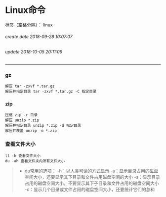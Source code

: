 ﻿# Linux命令

标签（空格分隔）： linux
###### create date 2018-09-28 10:07:07
###### update 2018-10-05 20:11:09
---

### gz
    解压 tar -zxvf *.tar.gz
    解压并指定目录 tar -zxvf *.tar.gz -C 指定目录
    
### zip
    压缩 zip -r 目录
    解压 unzip *.zip
    解压并指定目录 unzip *.zip -d 指定目录
    解压并覆盖 unzip -o *.zip
    
### 查看文件大小
    ll -h 查看文件大小
    du -ah 查看文件夹内所有文件大小
>* du常用的选项：
    -h：以人类可读的方式显示
    -a：显示目录占用的磁盘空间大小，还要显示其下目录和文件占用磁盘空间的大小
    -s：显示目录占用的磁盘空间大小，不要显示其下子目录和文件占用的磁盘空间大小
    -c：显示几个目录或文件占用的磁盘空间大小，还要统计它们的总和
    






